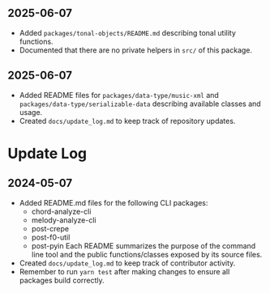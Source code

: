 ## 2025-06-07
- Added `packages/tonal-objects/README.md` describing tonal utility functions.
- Documented that there are no private helpers in `src/` of this package.

## 2025-06-07
- Added README files for `packages/data-type/music-xml` and `packages/data-type/serializable-data` describing available classes and usage.
- Created `docs/update_log.md` to keep track of repository updates.

# Update Log

## 2024-05-07
- Added README.md files for the following CLI packages:
  - chord-analyze-cli
  - melody-analyze-cli
  - post-crepe
  - post-f0-util
  - post-pyin
  Each README summarizes the purpose of the command line tool and the public functions/classes exposed by its source files.
- Created `docs/update_log.md` to keep track of contributor activity.
- Remember to run `yarn test` after making changes to ensure all packages build correctly.
